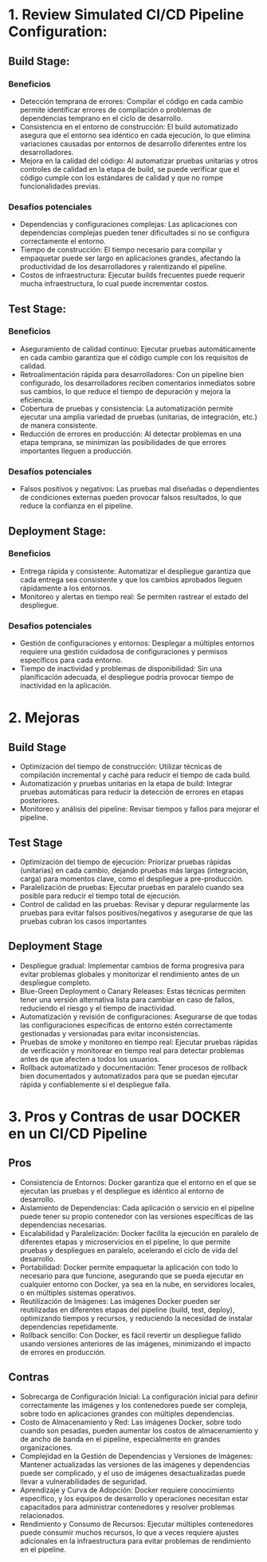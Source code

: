 # 1. Review Simulated CI/CD Pipeline Configuration:

## Build Stage:
### Beneficios
* Detección temprana de errores:
Compilar el código en cada cambio permite identificar errores de compilación o problemas de dependencias temprano en el ciclo de desarrollo.
* Consistencia en el entorno de construcción:
El build automatizado asegura que el entorno sea idéntico en cada ejecución, lo que elimina variaciones causadas por entornos de desarrollo diferentes entre los desarrolladores.
* Mejora en la calidad del código:
Al automatizar pruebas unitarias y otros controles de calidad en la etapa de build, se puede verificar que el código cumple con los estándares de calidad y que no rompe funcionalidades previas.
### Desafíos potenciales
* Dependencias y configuraciones complejas:
Las aplicaciones con dependencias complejas pueden tener dificultades si no se configura correctamente el entorno.
* Tiempo de construcción:
El tiempo necesario para compilar y empaquetar puede ser largo en aplicaciones grandes, afectando la productividad de los desarrolladores y ralentizando el pipeline.
* Costos de infraestructura:
Ejecutar builds frecuentes puede requerir mucha infraestructura, lo cual puede incrementar costos.

## Test Stage:
### Beneficios
* Aseguramiento de calidad continuo:
Ejecutar pruebas automáticamente en cada cambio garantiza que el código cumple con los requisitos de calidad.
* Retroalimentación rápida para desarrolladores:
Con un pipeline bien configurado, los desarrolladores reciben comentarios inmediatos sobre sus cambios, lo que reduce el tiempo de depuración y mejora la eficiencia.
* Cobertura de pruebas y consistencia:
La automatización permite ejecutar una amplia variedad de pruebas (unitarias, de integración, etc.) de manera consistente.
* Reducción de errores en producción:
Al detectar problemas en una etapa temprana, se minimizan las posibilidades de que errores importantes lleguen a producción.
### Desafíos potenciales
* Falsos positivos y negativos:
Las pruebas mal diseñadas o dependientes de condiciones externas pueden provocar falsos resultados, lo que reduce la confianza en el pipeline.

## Deployment Stage:
### Beneficios
* Entrega rápida y consistente:
Automatizar el despliegue garantiza que cada entrega sea consistente y que los cambios aprobados lleguen rápidamente a los entornos.
* Monitoreo y alertas en tiempo real:
Se permiten rastrear el estado del despliegue.
### Desafíos potenciales
* Gestión de configuraciones y entornos:
Desplegar a múltiples entornos requiere una gestión cuidadosa de configuraciones y permisos específicos para cada entorno.
* Tiempo de inactividad y problemas de disponibilidad:
Sin una planificación adecuada, el despliegue podría provocar tiempo de inactividad en la aplicación.


# 2. Mejoras
## Build Stage
* Optimización del tiempo de construcción: Utilizar técnicas de compilación incremental y caché para reducir el tiempo de cada build.
* Automatización y pruebas unitarias en la etapa de build: Integrar pruebas automáticas para reducir la detección de errores en etapas posteriores.
* Monitoreo y análisis del pipeline: Revisar tiempos y fallos para mejorar el pipeline.

## Test Stage
* Optimización del tiempo de ejecución: Priorizar pruebas rápidas (unitarias) en cada cambio, dejando pruebas más largas (integración, carga) para momentos clave, como el despliegue a pre-producción.
* Paralelización de pruebas: Ejecutar pruebas en paralelo cuando sea posible para reducir el tiempo total de ejecución.
* Control de calidad en las pruebas: Revisar y depurar regularmente las pruebas para evitar falsos positivos/negativos y asegurarse de que las pruebas cubran los casos importantes

## Deployment Stage
* Despliegue gradual: Implementar cambios de forma progresiva para evitar problemas globales y monitorizar el rendimiento antes de un despliegue completo.
* Blue-Green Deployment o Canary Releases: Estas técnicas permiten tener una versión alternativa lista para cambiar en caso de fallos, reduciendo el riesgo y el tiempo de inactividad.
* Automatización y revisión de configuraciones: Asegurarse de que todas las configuraciones específicas de entorno estén correctamente gestionadas y versionadas para evitar inconsistencias.
* Pruebas de smoke y monitoreo en tiempo real: Ejecutar pruebas rápidas de verificación y monitorear en tiempo real para detectar problemas antes de que afecten a todos los usuarios.
* Rollback automatizado y documentación: Tener procesos de rollback bien documentados y automatizados para que se puedan ejecutar rápida y confiablemente si el despliegue falla.

# 3. Pros y Contras de usar DOCKER en un CI/CD Pipeline
## Pros
* Consistencia de Entornos:
Docker garantiza que el entorno en el que se ejecutan las pruebas y el despliegue es idéntico al entorno de desarrollo.
* Aislamiento de Dependencias:
Cada aplicación o servicio en el pipeline puede tener su propio contenedor con las versiones específicas de las dependencias necesarias.
* Escalabilidad y Paralelización:
Docker facilita la ejecución en paralelo de diferentes etapas y microservicios en el pipeline, lo que permite pruebas y despliegues en paralelo, acelerando el ciclo de vida del desarrollo.
* Portabilidad:
Docker permite empaquetar la aplicación con todo lo necesario para que funcione, asegurando que se pueda ejecutar en cualquier entorno con Docker, ya sea en la nube, en servidores locales, o en múltiples sistemas operativos.
* Reutilización de Imágenes:
Las imágenes Docker pueden ser reutilizadas en diferentes etapas del pipeline (build, test, deploy), optimizando tiempos y recursos, y reduciendo la necesidad de instalar dependencias repetidamente.
* Rollback sencillo:
Con Docker, es fácil revertir un despliegue fallido usando versiones anteriores de las imágenes, minimizando el impacto de errores en producción.

## Contras
* Sobrecarga de Configuración Inicial:
La configuración inicial para definir correctamente las imágenes y los contenedores puede ser compleja, sobre todo en aplicaciones grandes con múltiples dependencias.
* Costo de Almacenamiento y Red:
Las imágenes Docker, sobre todo cuando son pesadas, pueden aumentar los costos de almacenamiento y de ancho de banda en el pipeline, especialmente en grandes organizaciones.
* Complejidad en la Gestión de Dependencias y Versiones de Imágenes:
Mantener actualizadas las versiones de las imágenes y dependencias puede ser complicado, y el uso de imágenes desactualizadas puede llevar a vulnerabilidades de seguridad.
* Aprendizaje y Curva de Adopción:
Docker requiere conocimiento específico, y los equipos de desarrollo y operaciones necesitan estar capacitados para administrar contenedores y resolver problemas relacionados.
* Rendimiento y Consumo de Recursos:
Ejecutar múltiples contenedores puede consumir muchos recursos, lo que a veces requiere ajustes adicionales en la infraestructura para evitar problemas de rendimiento en el pipeline.
